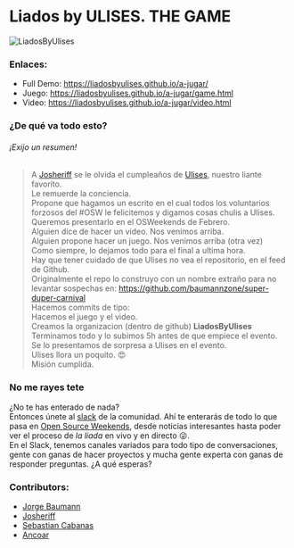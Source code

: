# Liados by ULISES. THE GAME

![LiadosByUlises](./img/LBU.gif)

### Enlaces:
- Full Demo: https://liadosbyulises.github.io/a-jugar/
- Juego: https://liadosbyulises.github.io/a-jugar/game.html
- Video: https://liadosbyulises.github.io/a-jugar/video.html

### ¿De qué va todo esto?
###### ¡Exijo un resumen!
> A [Josheriff](https://twitter.com/Josheriff) se le olvida el cumpleaños de [Ulises](https://twitter.com/kom_256), nuestro liante favorito.  
> Le remuerde la conciencia.  
> Propone que hagamos un escrito en el cual todos los voluntarios forzosos del #OSW le felicitemos y digamos cosas chulis a Ulises.  
> Queremos presentarlo en el OSWeekends de Febrero.  
> Alguien dice de hacer un video. Nos venimos arriba.  
> Alguien propone hacer un juego. Nos venimos arriba (otra vez)  
> Como siempre, lo dejamos todo para el final a ultima hora.  
> Hay que tener cuidado de que Ulises no vea el repositorio, en el feed de Github.  
> Originalmente el repo lo construyo con un nombre extraño para no levantar sospechas en: https://github.com/baumannzone/super-duper-carnival  
> Hacemos commits de tipo:   
> Hacemos el juego y el video.  
> Creamos la organizacion (dentro de github) __LiadosByUlises__  
> Terminamos todo y lo subimos 5h antes de que empiece el evento.  
> Se lo presentamos de sorpresa a Ulises en el evento.  
> Ulises llora un poquito. 😍  
> Misión cumplida.  

### No me rayes tete
¿No te has enterado de nada?  
Entonces únete al [slack](http://invitations-osweekends.herokuapp.com/?ref=liadosbyulises-a-jugar) de la comunidad. Ahí te enterarás de todo lo que pasa en [Open Source Weekends](https://twitter.com/os_weekends), desde noticias interesantes hasta poder ver el proceso de _la liada_ en vivo y en directo 😜.  
En el Slack, tenemos canales variados para todo tipo de conversaciones, gente con ganas de hacer proyectos y mucha gente experta con ganas de responder preguntas. ¿A qué esperas?  


### Contributors:
- [Jorge Baumann](https://twitter.com/baumannzone)
- [Josheriff](https://twitter.com/Josheriff)
- [Sebastian Cabanas](https://twitter.com/Sebastiancbvz)
- [Ancoar](https://twitter.com/ancoar)
